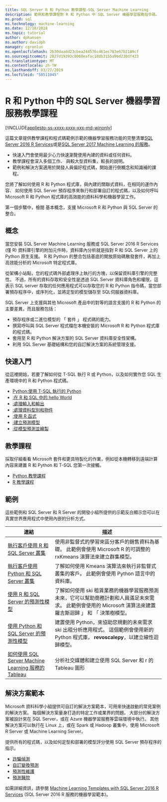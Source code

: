 ```yaml
---
title: SQL Server R 和 Python 教學課程-SQL Server Machine Learning
description: 範例和教學課程對 R 和 Python 中 SQL Server 機器學習服務指令碼。
ms.prod: sql
ms.technology: machine-learning
ms.date: 12/18/2018
ms.topic: tutorial
author: dphansen
ms.author: davidph
manager: cgronlun
ms.openlocfilehash: 2b30daadd23cbea244576c461ec783e67b2189cf
ms.sourcegitcommit: 2827d19393c8060eafac18db3155a9bd230df423
ms.translationtype: MT
ms.contentlocale: zh-TW
ms.lasthandoff: 03/27/2019
ms.locfileid: "58511045"
---
```

# <a name="sql-server-machine-learning-tutorials-in-r-and-python"></a>R 和 Python 中的 SQL Server 機器學習服務教學課程
[!INCLUDE[appliesto-ss-xxxx-xxxx-xxx-md-winonly](../../includes/appliesto-ss-xxxx-xxxx-xxx-md-winonly.md)]

這篇文章提供教學課程和程式碼範例示範的機器學習服務功能的完整清單[SQL Server 2016 R Services](../install/sql-r-services-windows-install.md)或是[SQL Server 2017 Machine Learning 的服務](../install/sql-machine-learning-services-windows-install.md)。 

+ 快速入門會使用最少心力快速瀏覽使用內建的資料或任何資料。
+ 教學課程會深入多個工作、 與較大型資料集，較長的說明。
+ 範例和解決方案適用於開發人員偏好程式碼，開始進行倒概念和知識補的課程。

您將了解如何使用 R 和 Python 程式庫，與內建的關聯式資料，在相同的運作內容、 如何使用 SQL Server 預存程序來執行和部署自訂的程式碼，以及如何呼叫 Microsoft R 和 Python 程式庫的高效能的資料科學和機器學習工作。

第一個步驟中，檢閱 基本概念，支援 Microsoft R 和 Python 與 SQL Server 的整合。

## <a name="concepts"></a>概念

當您安裝 SQL Server Machine Learning 服務或 SQL Server 2016 R Services (僅 R) 資料庫引擎的附加元件時，資料庫內分析就是指對 R 和 SQL Server 上的 Python 原生支援。 R 和 Python 的整合包括基底的開放原始碼散發套件，再加上高效能分析的 Microsoft 特定程式庫。

從架構小站點，您的程式碼外部處理序上執行的方塊，以保留資料庫引擎的完整性。 不過，所有的資料存取和安全性是透過 SQL Server 資料庫角色和權限，這表示 SQL server 存取的任何應用程式可以存取您的 R 和 Python 指令碼，當您部署預存程序中，或序列化，並將定型的模型儲存至 SQL伺服器資料庫。

SQL Server 上支援與其他 Microsoft 產品中的對等的語言支援的 R 和 Python 的主要差異，而且服務包括：

+ 預存程序或二進位模型的 「 套件 」 程式碼的能力。
+ 撰寫呼叫與 SQL Server 程式檔在本機安裝的 Microsoft R 和 Python 程式庫的程式碼。
+ 套用至 R 和 Python 解決方案的 SQL Server 資料庫安全性架構。
+ 利用 SQL Server 基礎結構和您的自訂解決方案的系統管理支援。

## <a name="quickstarts"></a>快速入門

從這裡開始，若要了解如何從 T-SQL 執行 R 或 Python，以及如何實作您 SQL 生產環境中的 R 和 Python 程式碼。

+ [Python:使用 T-SQL 執行的 Python](run-python-using-t-sql.md)
+ [:在 R 和 SQL 中的 hello World](rtsql-using-r-code-in-transact-sql-quickstart.md)
+ [:處理輸入和輸出](rtsql-working-with-inputs-and-outputs.md)
+ [:處理資料型別和物件](rtsql-r-and-sql-data-types-and-data-objects.md)
+ [:使用 R 函式](rtsql-using-r-functions-with-sql-server-data.md)
+ [:建立預測模型](rtsql-create-a-predictive-model-r.md)
+ [:從模型預測並繪製](rtsql-predict-and-plot-from-model.md)

## <a name="tutorials"></a>教學課程

採取仔細看看 Microsoft 套件和更具特製化的作業，例如從本機轉移到遠端計算內容來建置 R 和 Python 和 T-SQL 您第一次接觸。

+ [Python 教學課程](sql-server-python-tutorials.md)
+ [R 教學課程](sql-server-r-tutorials.md)

<a name ="bkmk_samples"></a>

## <a name="samples"></a>範例

這些範例和 SQL Server 和 R Server 的開發小組所提供的示範反白顯示您可以在真實世界應用程式中使用內嵌的分析方式。

| 連結 | 描述 | 
|------|-------------|
| [執行客戶使用 R 和 SQL Server 叢集](https://microsoft.github.io/sql-ml-tutorials/R/customerclustering/) | 使用非監督式的學習來區分客戶的銷售資料為基礎。 此範例會使用 Microsoft R 的可調整的 rxKmeans 演算法來建立群集模型。 |
| [執行客戶使用 Python 和 SQL Server 叢集](https://microsoft.github.io/sql-ml-tutorials/python/customerclustering/) | 了解如何使用 Kmeans 演算法來執行非監督式叢集的客戶。 此範例會使用 Python 語言中的資料庫。| SQL Server 2017 |
| [使用 R 和 SQL Server 的預測性模型](https://microsoft.github.io/sql-ml-tutorials/R/rentalprediction) | 了解如何使用 ski 租賃業務的機器學習服務預測未來，它可以幫助商務計劃和人員滿足未來需求。 此範例會使用的 Microsoft 演算法來建置羅吉斯迴歸 」 和 「 決策樹模型。 | 
| [使用 Python 和 SQL Server 的預測性模型](https://microsoft.github.io/sql-ml-tutorials/python/rentalprediction/) | 建置使用 Python，來協助您規劃的未來需求 ski 出租分析應用程式。 這個範例會使用新的 Python 程式庫， **revoscalepy**，以建立線性迴歸模型。 | 
| [如何使用 SQL Server Machine Learning 服務的 Tableau](https://blogs.msdn.microsoft.com/mlserver/2017/12/14/how-to-use-tableau-with-sql-server-machine-learning-services-with-r-and-python/) | 分析社交媒體和建立使用 SQL Server 和 r 的 Tableau 圖形 | 

<a name="bkmk_solutions"></a>

## <a name="solution-templates"></a>解決方案範本

Microsoft 資料科學小組提供可自訂的解決方案範本，可用來快速啟動的常見案例的解決方案。 每個解決方案量身打造的特定工作或業界的問題。 大部分的解決方案被設計來在 SQL Server，或在 Azure 機器學習服務等雲端環境中執行。 其他解決方案可以執行在 Linux 上，或在 Spark 或 Hadoop 叢集中，使用 Microsoft R Server 或 Machine Learning Server。

提供所有的程式碼，以及如何定型和部署的模型評分使用 SQL Server 預存程序的指示。

+ [詐騙偵測](https://gallery.cortanaanalytics.com/Tutorial/Online-Fraud-Detection-Template-with-SQL-Server-R-Services-1)
+ [自訂變換預測](https://gallery.cortanaanalytics.com/Tutorial/Customer-Churn-Prediction-Template-with-SQL-Server-R-Services-1)
+ [預測性維護](https://gallery.cortanaanalytics.com/Tutorial/Predictive-Maintenance-Template-with-SQL-Server-R-Services-1)
+ [預測醫院](https://gallery.cortanaintelligence.com/Solution/Predicting-Length-of-Stay-in-Hospitals-1)

如需詳細資訊，請參閱 [Machine Learning Templates with SQL Server 2016 R Services](https://blogs.technet.microsoft.com/machinelearning/2016/03/23/machine-learning-templates-with-sql-server-2016-r-services/) (SQL Server 2016 R 服務的機器學習範本)。

